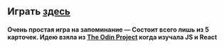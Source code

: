 ## Играть [здесь](https://dydr31.github.io/memory-game-copy/)
#### Очень простая игра на запоминание — Состоит всего лишь из 5 карточек. Идею взяла из [The Odin Project](https://www.theodinproject.com/) когда изучала JS и React

